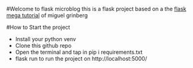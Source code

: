 #Welcome to flask microblog
this is a flask project based on a the [flask mega tutorial](https://blog.miguelgrinberg.com/post/the-flask-mega-tutorial-part-i-hello-world) of miguel grinberg

#How to Start the project
- Install your python venv
- Clone this github repo
- Open the terminal and tap in pip i requirements.txt
- flask run to run the project on http://localhost:5000/